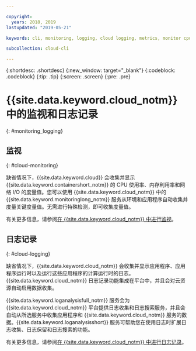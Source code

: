 ```yaml
---

copyright:
  years: 2018, 2019
lastupdated: "2019-05-21"

keywords: cli, monitoring, logging, cloud logging, metrics, monitor cpu, monitor usage, memory utilization, runtime logging

subcollection: cloud-cli

---
```


{:shortdesc: .shortdesc}
{:new_window: target="_blank"}
{:codeblock: .codeblock}
{:tip: .tip}
{:screen: .screen}
{:pre: .pre}

# {{site.data.keyword.cloud_notm}} 中的监视和日志记录
{: #monitoring_logging}

## 监视
{: #cloud-monitoring}

缺省情况下，{{site.data.keyword.cloud}} 会收集并显示 {{site.data.keyword.containershort_notm}} 的 CPU 使用率、内存利用率和网络 I/O 的度量值。您可以使用 {{site.data.keyword.cloud_notm}} 中的 {{site.data.keyword.monitoringlong_notm}} 服务从环境和应用程序自动收集并度量关键度量值。无需进行特殊检测，即可收集度量值。

有关更多信息，请参阅[在 {{site.data.keyword.cloud_notm}} 中进行监视](/docs/services/cloud-monitoring?topic=cloud-monitoring-monitoring_ov#monitoring_ov)。

## 日志记录
{: #cloud-logging}

缺省情况下，{{site.data.keyword.cloud_notm}} 会收集并显示应用程序、应用程序运行时以及运行这些应用程序的计算运行时的日志。{{site.data.keyword.cloud_notm}} 日志记录功能集成在平台中，并且会对云资源自动启用数据收集。 

{{site.data.keyword.loganalysisfull_notm}} 服务会为 {{site.data.keyword.cloud_notm}} 平台提供日志收集和日志搜索服务，并且会自动从所选服务中收集应用程序和 {{site.data.keyword.cloud_notm}} 服务的数据。{{site.data.keyword.loganalysisshort}} 服务可帮助您在使用日志时扩展日志收集、日志保留和日志搜索的功能。

有关更多信息，请参阅[在 {{site.data.keyword.cloud_notm}} 中进行日志记录](/docs/services/CloudLogAnalysis?topic=cloudloganalysis-log_analysis_ov#log_analysis_ov)。
